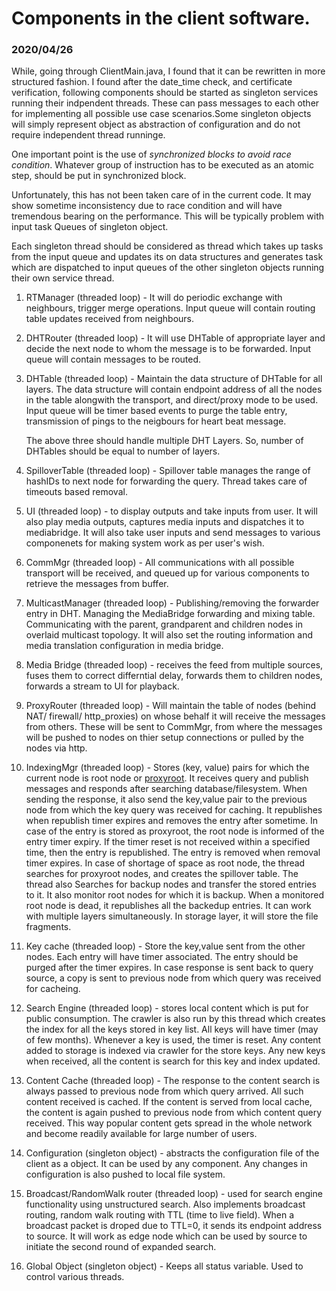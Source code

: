 # Components in the client software.

### 2020/04/26

While, going through ClientMain.java, I found that it can be rewritten in more
structured fashion. I found after the date\_time check, and certificate
verification, following components should be started as singleton services
running their indpendent threads. These can pass messages to each other for
implementing all possible use case scenarios.Some singleton objects will simply
represent object as abstraction of configuration and do not require independent
thread runninge. 

One important point is the use of *synchronized blocks to avoid race condition*.
Whatever group of instruction has to be executed as an atomic step, should be
put in synchronized block.

Unfortunately, this has not been taken care of in the current code. It may show
sometime inconsistency due to race condition and will have tremendous bearing on
the performance. This will be typically problem with input task Queues of
singleton object.

Each singleton thread should be considered as thread which takes up tasks from
the input queue and updates its on data structures and generates task which are
dispatched to input queues of the other singleton objects running their own
service thread.

1. RTManager (threaded loop) - It will do periodic exchange with neighbours,
trigger merge operations. Input queue will contain routing table updates
received from neighbours.

2. DHTRouter (threaded loop) - It will use DHTable of appropriate layer and
decide the next node to whom the message is to be forwarded. Input queue will
contain messages to be routed.

3. DHTable (threaded loop) - Maintain the data structure of DHTable for all
layers. The data structure will contain endpoint address of all the nodes in the
table alongwith the transport, and direct/proxy mode to be used. Input queue
will be timer based events to purge the table entry, transmission of pings to
the neigbours for heart beat message.

   The above three should handle multiple DHT Layers. So, number of DHTables should
be equal to number of layers.

4. SpilloverTable (threaded loop) - Spillover table manages the range of
hashIDs to next node for forwarding the query. Thread takes care of timeouts
based removal. 

5. UI (threaded loop) - to display outputs and take inputs from user. It will
also play media outputs, captures media inputs and dispatches it to mediabridge.
It will also take user inputs and send messages to various componenets for
making system work as per user's wish.

6. CommMgr (threaded loop) - All communications with all possible transport will
be received, and queued up for various components to retrieve the messages from
buffer.

7. MulticastManager (threaded loop) - Publishing/removing the forwarder entry in
DHT. Managing the MediaBridge forwarding and mixing table. Communicating with
the parent, grandparent and children nodes in overlaid multicast topology. It
will also set the routing information and media translation configuration in
media bridge.

7. Media Bridge (threaded loop) - receives the feed from multiple sources, fuses
them to correct differntial delay, forwards them to children nodes, forwards a
stream to UI for playback.

8.  ProxyRouter (threaded loop) - Will maintain the table of nodes (behind NAT/
firewall/ http\_proxies) on whose behalf it will receive the messages from
others. These will be sent to CommMgr, from where the messages will be pushed to
nodes on thier setup connections or pulled by the nodes via http.

9. IndexingMgr (threaded loop) - Stores (key, value) pairs for which the current
node is root node or [proxyroot][EE698C Lecture-2]. It receives query and publish
messages and responds after searching database/filesystem. When sending the
response, it also send the key,value pair to the previous node from which the
key query was received for caching. It republishes when republish timer expires
and removes the entry after sometime. In case of the entry is stored as
proxyroot, the root node is informed of the entry timer expiry. If the timer
reset is not received within a specified time, then the entry is republished.
The entry is removed when removal timer expires. In case of shortage of space as
root node, the thread searches for proxyroot nodes, and creates the spillover
table. The thread also Searches for backup nodes and transfer the stored entries
to it. It also monitor root nodes for which it is backup. When a monitored root
node is dead, it republishes all the backedup entries. It can work with multiple
layers simultaneously. In storage layer, it will store the file fragments.

10. Key cache \(threaded loop\) - Store the key,value sent from the other nodes.
Each entry will have timer associated. The entry should be purged after the
timer expires. In case response is sent back to query source, a copy is sent to
previous node from which query was received for cacheing.

11. Search Engine (threaded loop) - stores local content which is put for public
consumption. The crawler is also run by this thread which creates the index for
all the keys stored in key list. All keys will have timer (may of few months).
Whenever a key is used, the timer is reset. Any content added to storage is
indexed via crawler for the store keys. Any new keys when received, all the
content is search for this key and index updated.

12. Content Cache (threaded loop) - The response to the content search is always
passed to previous node from which query arrived. All such content received is
cached. If the content is served from local cache, the content is again pushed
to previous node from which content query received. This way popular content
gets spread in the whole network and become readily available for large number
of users.

13. Configuration (singleton object) - abstracts the configuration file of the
client as a object. It can be used by any component. Any changes in
configuration is also pushed to local file system.

14. Broadcast/RandomWalk router (threaded loop) - used for search engine
functionality using unstructured search. Also implements broadcast routing,
random walk routing with TTL (time to live field). When a broadcast packet is
droped due to TTL=0, it sends its endpoint address to source. It will work as
edge node which can be used by source to initiate the second round of expanded
search.

15. Global Object (singleton object) - Keeps all status variable. Used to
control various threads. 

[EE698C Lecture-2]: https://youtu.be/Pf_1JFmKOCg
